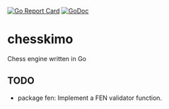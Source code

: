 [![Go Report Card](https://goreportcard.com/badge/github.com/zensword/chesskimo)](https://goreportcard.com/report/github.com/zensword/chesskimo)
[![GoDoc](https://godoc.org/github.com/zensword/chesskimo?status.svg)](https://godoc.org/github.com/zensword/chesskimo)

# chesskimo
Chess engine written in Go

## TODO
 * package fen: Implement a FEN validator function.